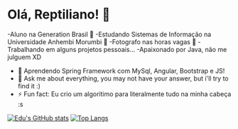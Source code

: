   <h1>Olá, Reptiliano! 🦎</h1>
  
  -Aluno na Generation Brasil 📙
  -Estudando Sistemas de Informação na Universidade Anhembi Morumbi 📗
  -Fotografo nas horas vagas 📸
  -Trabalhando em alguns projetos pessoais...
  -Apaixonado por Java, não me julguem XD

- 🌱 Aprendendo Spring Framework com MySql, Angular, Bootstrap e JS!
- 💬 Ask me about everything, you may not have your answer, but i'll try to find it :)
- ⚡ Fun fact: Eu crio um algorítimo para literalmente tudo na minha cabeça :s

[![Edu's GitHub stats](https://github-readme-stats.vercel.app/api?username=EduRTorquato)](https://github.com/EduRTorquato/github-readme-stats) 
[![Top Langs](https://github-readme-stats.vercel.app/api/top-langs/?username=EduRTorquato&layout=compact)](https://github.com/EduRTorquato/github-readme-stats)




